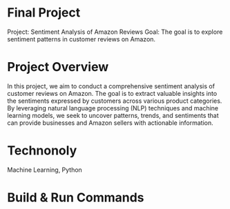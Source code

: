 # Final Project 
Project: Sentiment Analysis of Amazon Reviews
Goal: The goal is to explore sentiment patterns in customer reviews on Amazon.

# Project Overview
In this project, we aim to conduct a comprehensive sentiment analysis of customer reviews on Amazon. The goal is to extract valuable insights into the sentiments expressed by customers across various product categories. By leveraging natural language processing (NLP) techniques and machine learning models, we seek to uncover patterns, trends, and sentiments that can provide businesses and Amazon sellers with actionable information.

# Technonoly 
Machine Learning, Python 

# Build & Run Commands 
